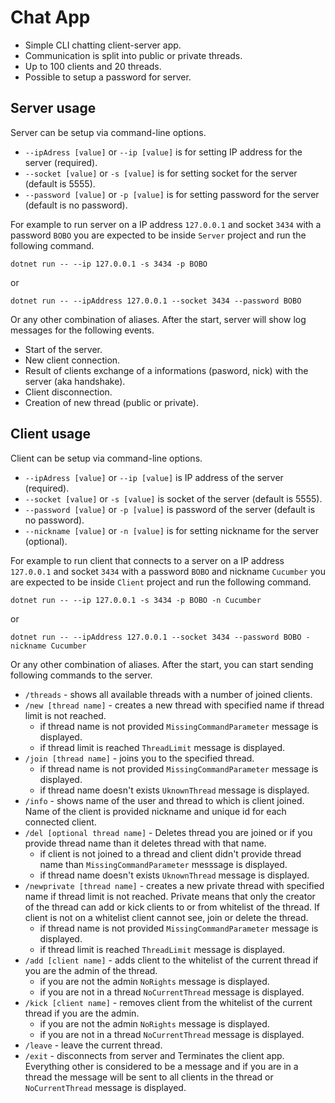 # Chat App

 - Simple CLI chatting client-server app.
 - Communication is split into public or private threads.
 - Up to 100 clients and 20 threads.
 - Possible to setup a password for server.

## Server usage

Server can be setup via command-line options.
 - `--ipAdress [value]` or `--ip [value]` is for setting IP address for the
   server (required).
 - `--socket [value]` or `-s [value]` is for setting socket for the server
   (default is 5555).
 - `--password [value]` or `-p [value]` is for setting password for the server
   (default is no password).

For example to run server on a IP address `127.0.0.1` and socket `3434` with a
password `BOBO` you are expected to be inside `Server` project and run the
following command.

`dotnet run -- --ip 127.0.0.1 -s 3434 -p BOBO`

or

`dotnet run -- --ipAddress 127.0.0.1 --socket 3434 --password BOBO`

Or any other combination of aliases. After the start, server will show log
messages for the following events.
 - Start of the server.
 - New client connection.
 - Result of clients exchange of a informations (pasword, nick) with the server
   (aka handshake).
 - Client disconnection.
 - Creation of new thread (public or private).


## Client usage

Client can be setup via command-line options.
 - `--ipAdress [value]` or `--ip [value]` is IP address of the
   server (required).
 - `--socket [value]` or `-s [value]` is socket of the server
   (default is 5555).
 - `--password [value]` or `-p [value]` is password of the server
   (default is no password).
 - `--nickname [value]` or `-n [value]` is for setting nickname for the server
   (optional).

For example to run client that connects to a server on a IP address `127.0.0.1`
and socket `3434` with a password `BOBO` and nickname `Cucumber` you are
expected to be inside `Client` project and run the following command.

`dotnet run -- --ip 127.0.0.1 -s 3434 -p BOBO -n Cucumber`

or 

`dotnet run -- --ipAddress 127.0.0.1 --socket 3434 --password BOBO -nickname Cucumber`

Or any other combination of aliases. After the start, you can start sending
following commands to the server.
 - `/threads` - shows all available threads with a number of joined clients.
 - `/new [thread name]` - creates a new thread with specified name if thread
   limit is not reached.
   - if thread name is not provided `MissingCommandParameter` message is
     displayed.
   - if thread limit is reached `ThreadLimit` message is displayed.
 - `/join [thread name]` - joins you to the specified thread.
   - if thread name is not provided `MissingCommandParameter` message is
     displayed.
   - if thread name doesn't exists `UknownThread` message is displayed.
 - `/info` - shows name of the user and thread to which is client joined. Name
   of the client is provided nickname and unique id for each connected client.
 - `/del [optional thread name]` - Deletes thread you are joined or if you
   provide thread name than it deletes thread with that name.
   - if client is not joined to a thread and client didn't provide thread name
     than `MissingCommandParameter` messsage is displayed.
   - if thread name doesn't exists `UknownThread` message is displayed.
 - `/newprivate [thread name]` - creates a new private thread with specified
   name if thread limit is not reached. Private means that only the creator of
   the thread can add or kick clients to or from whitelist of the thread. If
   client is not on a whitelist client cannot see, join or delete the thread.
   - if thread name is not provided `MissingCommandParameter` message is
     displayed.
   - if thread limit is reached `ThreadLimit` message is displayed.
 - `/add [client name]` - adds client to the whitelist of the current thread if
   you are the admin of the thread.
   - if you are not the admin `NoRights` message is displayed.
   - if you are not in a thread `NoCurrentThread` message is displayed.
 - `/kick [client name]` - removes client from the whitelist of the current
   thread if you are the admin.
   - if you are not the admin `NoRights` message is displayed.
   - if you are not in a thread `NoCurrentThread` message is displayed.
 - `/leave` - leave the current thread.
 - `/exit` - disconnects from server and Terminates the client app.
Everything other is considered to be a message and if you are in a thread the
message will be sent to all clients in the thread or `NoCurrentThread` message
is displayed.
